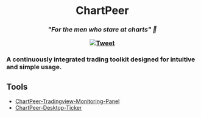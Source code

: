 <h1 align="center">ChartPeer</h1>
<h3 align="center"><i>"For the men who stare at charts" 🐐</i>

[![Tweet](https://img.shields.io/twitter/url/http/shields.io.svg?style=social)](https://twitter.com/intent/tweet?text=For%20the%20men%20who%20stare%20at%20charts&url=https://www.github.com/B0-B/chartPeer---tradingview-monitoring-panel&hashtags=chart,trading,analysis,ticker,tradingview,livedata)
<h3>

A continuously integrated trading toolkit designed for intuitive and simple usage.

## Tools
- [ChartPeer-Tradingview-Monitoring-Panel](https://github.com/B0-B/chartPeer---tradingview-monitoring-panel/tree/main/ChartPeer-Tradingview-Monitoring-Panel)
- [ChartPeer-Desktop-Ticker](https://github.com/B0-B/chartPeer---tradingview-monitoring-panel/tree/main/ChartPeer-Desktop-Ticker)
